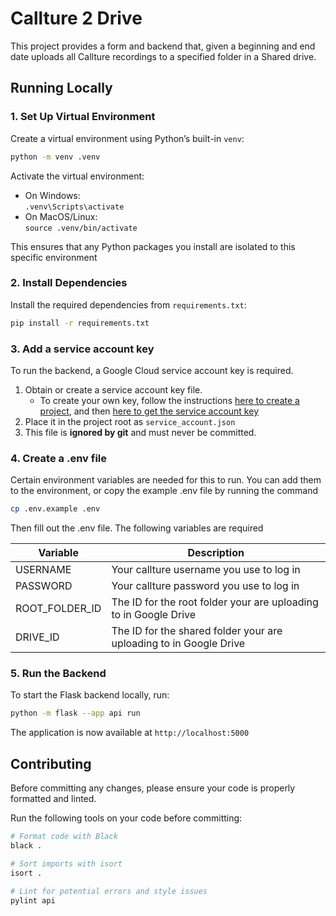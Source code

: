 # Callture 2 Drive

This project provides a form and backend that, given a beginning and end date uploads all Callture recordings to a specified folder in a Shared drive.

## Running Locally

### 1. Set Up Virtual Environment

Create a virtual environment using Python’s built-in `venv`:

```bash
python -m venv .venv
```

Activate the virtual environment:

- On Windows: \
  `.venv\Scripts\activate`
- On MacOS/Linux: \
  `source .venv/bin/activate`

This ensures that any Python packages you install are isolated to this specific environment

### 2. Install Dependencies

Install the required dependencies from `requirements.txt`:

```bash
pip install -r requirements.txt
```

### 3. **Add a service account key**

To run the backend, a Google Cloud service account key is required.

1. Obtain or create a service account key file.
   - To create your own key, follow the instructions [here to create a project](https://cloud.google.com/iam/docs/service-accounts-create), and then [here to get the service account key](https://stackoverflow.com/questions/46287267/how-can-i-get-the-file-service-account-json-for-google-translate-api)
2. Place it in the project root as `service_account.json`
3. This file is **ignored by git** and must never be committed.

### 4. Create a .env file

Certain environment variables are needed for this to run.
You can add them to the environment, or copy the example .env file by running the command

```bash
cp .env.example .env
```

Then fill out the .env file. The following variables are required

| **Variable**   | **Description**                                                    |
| -------------- | ------------------------------------------------------------------ |
| USERNAME       | Your callture username you use to log in                           |
| PASSWORD       | Your callture password you use to log in                           |
| ROOT_FOLDER_ID | The ID for the root folder your are uploading to in Google Drive   |
| DRIVE_ID       | The ID for the shared folder your are uploading to in Google Drive |

### 5. Run the Backend

To start the Flask backend locally, run:

```bash
python -m flask --app api run
```

The application is now available at `http://localhost:5000`

## Contributing

Before committing any changes, please ensure your code is properly formatted and linted.

Run the following tools on your code before committing:

```bash
# Format code with Black
black .

# Sort imports with isort
isort .

# Lint for potential errors and style issues
pylint api
```
